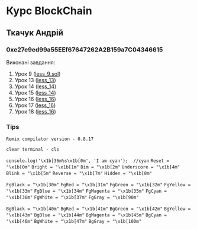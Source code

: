 # Курс BlockChain

## Ткачук Андрій
### 0xe27e9ed99a55EEf67647262A2B159a7C04346615

Виконані завдання:
1. Урок 9 ([less_9.sol](/less_09/less_09.sol))
2. Урок 13 ([less_13](/less_13/index.js))
3. Урок 14 ([less_14](/less_14))
4. Урок 15 ([less_14](/less_14))
5. Урок 16 ([less_16](/less_16))
6. Урок 17 ([less_16](/less_16))
7. Урок 18 ([less_16](/less_16))

### Tips
`Remix compilator version - 0.8.17`

`clear terminal - cls`

`console.log('\x1b[36m%s\x1b[0m', 'I am cyan');  //cyan`
`Reset = "\x1b[0m"`
`Bright = "\x1b[1m"`
`Dim = "\x1b[2m"`
`Underscore = "\x1b[4m"`
`Blink = "\x1b[5m"`
`Reverse = "\x1b[7m"`
`Hidden = "\x1b[8m"`

`FgBlack = "\x1b[30m"`
`FgRed = "\x1b[31m"`
`FgGreen = "\x1b[32m"`
`FgYellow = "\x1b[33m"`
`FgBlue = "\x1b[34m"`
`FgMagenta = "\x1b[35m"`
`FgCyan = "\x1b[36m"`
`FgWhite = "\x1b[37m"`
`FgGray = "\x1b[90m"`

`BgBlack = "\x1b[40m"`
`BgRed = "\x1b[41m"`
`BgGreen = "\x1b[42m"`
`BgYellow = "\x1b[43m"`
`BgBlue = "\x1b[44m"`
`BgMagenta = "\x1b[45m"`
`BgCyan = "\x1b[46m"`
`BgWhite = "\x1b[47m"`
`BgGray = "\x1b[100m"`
